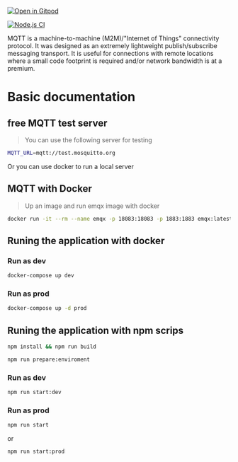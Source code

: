 [![Open in Gitpod](https://gitpod.io/button/open-in-gitpod.svg)](https://gitpod.io/#https://github.com/hebertcisco/nestjs-microservices-mqtt)

[![Node.js CI](https://github.com/hebertcisco/nestjs-microservices-mqtt/actions/workflows/node.js.yml/badge.svg)](https://github.com/hebertcisco/nestjs-microservices-mqtt/actions/workflows/node.js.yml)

MQTT is a machine-to-machine (M2M)/"Internet of Things" connectivity protocol. It was designed as an extremely lightweight publish/subscribe messaging transport. It is useful for connections with remote locations where a small code footprint is required and/or network bandwidth is at a premium.

# Basic documentation

## free MQTT test server 

> You can use the following server for testing

```sh
MQTT_URL=mqtt://test.mosquitto.org
```

Or you can use docker to run a local server

## MQTT with Docker

> Up an image and run emqx image with docker

```sh
docker run -it --rm --name emqx -p 18083:18083 -p 1883:1883 emqx:latest
```

## Runing the application with docker

### Run as dev

```sh
docker-compose up dev
```

### Run as prod

```sh
docker-compose up -d prod
```

## Runing the application with npm scrips

```sh
npm install && npm run build
```

```sh
npm run prepare:enviroment
```

### Run as dev

```sh
npm run start:dev
```

### Run as prod

```sh
npm run start
```

or

```sh
npm run start:prod
```
